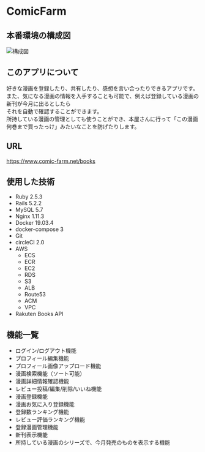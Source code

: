 # ComicFarm

## 本番環境の構成図
![構成図](https://github.com/takamuraTK/comic_farm/blob/images/images/2_comic_farm_map.jpg?raw=true)

## このアプリについて
好きな漫画を登録したり、共有したり、感想を言い合ったりできるアプリです。  
また、気になる漫画の情報を入手することも可能で、例えば登録している漫画の新刊が今月に出るとしたら  
それを自動で確認することができます。  
所持している漫画の管理としても使うことができ、本屋さんに行って「この漫画何巻まで買ったっけ」みたいなことを防げたりします。

## URL
https://www.comic-farm.net/books

## 使用した技術
- Ruby 2.5.3
- Rails 5.2.2
- MySQL 5.7
- Nginx 1.11.3
- Docker 19.03.4
- docker-compose 3
- Git
- circleCI 2.0
- AWS
  - ECS
  - ECR
  - EC2
  - RDS
  - S3
  - ALB
  - Route53
  - ACM
  - VPC
- Rakuten Books API
  
## 機能一覧
- ログイン/ログアウト機能
- プロフィール編集機能
- プロフィール画像アップロード機能
- 漫画検索機能（ソート可能）
- 漫画詳細情報確認機能
- レビュー投稿/編集/削除/いいね機能
- 漫画登録機能
- 漫画お気に入り登録機能
- 登録数ランキング機能
- レビュー評価ランキング機能
- 登録漫画管理機能
- 新刊表示機能
- 所持している漫画のシリーズで、今月発売のものを表示する機能

